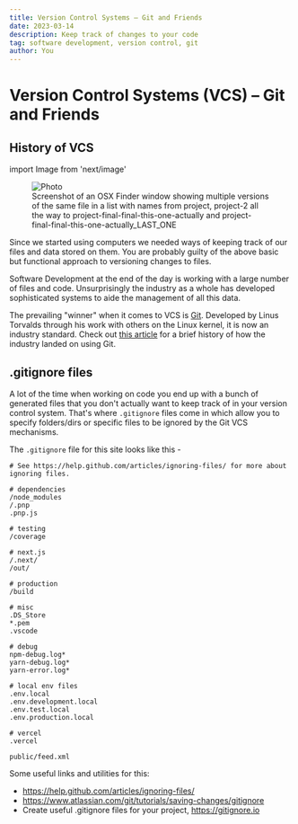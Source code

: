 ```yaml
---
title: Version Control Systems – Git and Friends
date: 2023-03-14
description: Keep track of changes to your code
tag: software development, version control, git
author: You
---
```


# Version Control Systems (VCS) – Git and Friends

## History of VCS

import Image from 'next/image'

<figure>
<Image
  src="/images/LifeWithoutGit.png"
  alt="Photo"
  layout="responsive"
  width={516}
  height={274}
  priority
  className="next-image"
/>
<figcaption>Screenshot of an OSX Finder window showing multiple versions of the same file in a list with names from project, project-2 all the way to project-final-final-this-one-actually and project-final-final-this-one-actually_LAST_ONE</figcaption>
</figure>

Since we started using computers we needed ways of keeping track of our files and data stored on them. You are probably guilty of the above basic but functional approach to versioning changes to files.

Software Development at the end of the day is working with a large number of files and code. Unsurprisingly the industry as a whole has developed sophisticated systems to aide the management of all this data.

The prevailing "winner" when it comes to VCS is [Git](https://www.atlassian.com/git/tutorials/what-is-git). Developed by Linus Torvalds through his work with others on the Linux kernel, it is now an industry standard. Check out [this article](https://medium.com/@mehran.hrajabi98/a-brief-history-of-version-control-systems-vcss-5881f07ba0e1) for a brief history of how the industry landed on using Git.

## .gitignore files

A lot of the time when working on code you end up with a bunch of generated files that you don't actually want to keep track of in your version control system. That's where `.gitignore` files come in which allow you to specify folders/dirs or specific files to be ignored by the Git VCS mechanisms.

The `.gitignore` file for this site looks like this -

```
# See https://help.github.com/articles/ignoring-files/ for more about ignoring files.

# dependencies
/node_modules
/.pnp
.pnp.js

# testing
/coverage

# next.js
/.next/
/out/

# production
/build

# misc
.DS_Store
*.pem
.vscode

# debug
npm-debug.log*
yarn-debug.log*
yarn-error.log*

# local env files
.env.local
.env.development.local
.env.test.local
.env.production.local

# vercel
.vercel

public/feed.xml
```

Some useful links and utilities for this:

- https://help.github.com/articles/ignoring-files/
- https://www.atlassian.com/git/tutorials/saving-changes/gitignore
- Create useful .gitignore files for your project, https://gitignore.io
